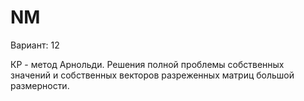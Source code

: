 # NM
Вариант: 12

КР - метод Арнольди. Решения полной проблемы собственных значений и собственных векторов разреженных матриц большой размерности.
